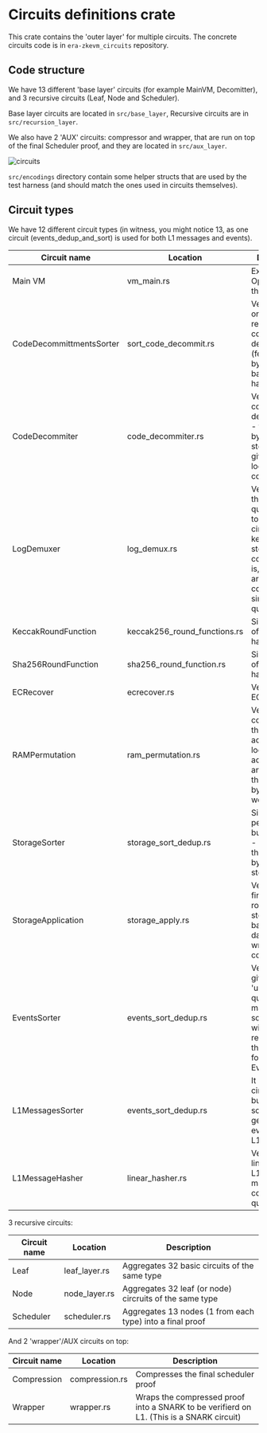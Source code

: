 # Circuits definitions crate

This crate contains the 'outer layer' for multiple circuits. The concrete circuits code is in `era-zkevm_circuits`
repository.

## Code structure

We have 13 different 'base layer' circuits (for example MainVM, Decomitter), and 3 recursive circuits (Leaf, Node and
Scheduler).

Base layer circuits are located in `src/base_layer`, Recursive circuits are in `src/recursion_layer`.

We also have 2 'AUX' circuits: compressor and wrapper, that are run on top of the final Scheduler proof, and they are
located in `src/aux_layer`.

![circuits](https://user-images.githubusercontent.com/128217157/275817097-0a543476-52e5-437b-a7d3-10603d5833fa.png)

`src/encodings` directory contain some helper structs that are used by the test harness (and should match the ones used
in circuits themselves).

## Circuit types

We have 12 different circuit types (in witness, you might notice 13, as one circuit (events_dedup_and_sort) is used for
both L1 messages and events).

| Circuit name             | Location                     | Description                                                                                                                                                          |
| ------------------------ | ---------------------------- | -------------------------------------------------------------------------------------------------------------------------------------------------------------------- |
| Main VM                  | vm_main.rs                   | Executes OpCodes from the VM                                                                                                                                         |
| CodeDecommittmentsSorter | sort_code_decommit.rs        | Verifies the order of requests for code decommitment (fetching bytecode based on hash).                                                                              |
| CodeDecommiter           | code_decommiter.rs           | Verifies actual code decommitment - that the bytecode stored in a given memory location, has a correct hash                                                          |
| LogDemuxer               | log_demux.rs                 | Verifies that all the other queues that go to other circuits (like keccak, sha, storage), are correct - that is, that they are really coming from a single log queue |
| KeccakRoundFunction      | keccak256_round_functions.rs | Single round of the keccak hash                                                                                                                                      |
| Sha256RoundFunction      | sha256_round_function.rs     | Single round of sha256 hash                                                                                                                                          |
| ECRecover                | ecrecover.rs                 | Verifies ECRecover                                                                                                                                                   |
| RAMPermutation           | ram_permutation.rs           | Verifies the correctness of the RAM accesses - looking at the access queue, and checking that correct bytes values were read                                         |
| StorageSorter            | storage_sort_dedup.rs        | Similar to RAM permutation, but for storage - checking that correct bytes were stored / read.                                                                        |
| StorageApplication       | storage_apply.rs             | Verifies the final merkle root and storage diffs based on the data that was written during computation.                                                              |
| EventsSorter             | events_sort_dedup.rs         | Verifies that a given 'unsorted' queue is matching the sorted one, without any repetitions. In this case, used for System Events.                                    |
| L1MessagesSorter         | events_sort_dedup.rs         | It reuses the circuit above, but this time to sort user generated events (L2 -> L1 messages).                                                                        |
| L1MessageHasher          | linear_hasher.rs             | Verifies that linear hash of L1 messages matches the content of the queue.                                                                                           |

3 recursive circuits:

| Circuit name | Location      | Description                                               |
| ------------ | ------------- | --------------------------------------------------------- |
| Leaf         | leaf_layer.rs | Aggregates 32 basic circuits of the same type             |
| Node         | node_layer.rs | Aggregates 32 leaf (or node) circruits of the same type   |
| Scheduler    | scheduler.rs  | Aggregates 13 nodes (1 from each type) into a final proof |

And 2 'wrapper'/AUX circuits on top:

| Circuit name | Location       | Description                                                                              |
| ------------ | -------------- | ---------------------------------------------------------------------------------------- |
| Compression  | compression.rs | Compresses the final scheduler proof                                                     |
| Wrapper      | wrapper.rs     | Wraps the compressed proof into a SNARK to be verifierd on L1. (This is a SNARK circuit) |
